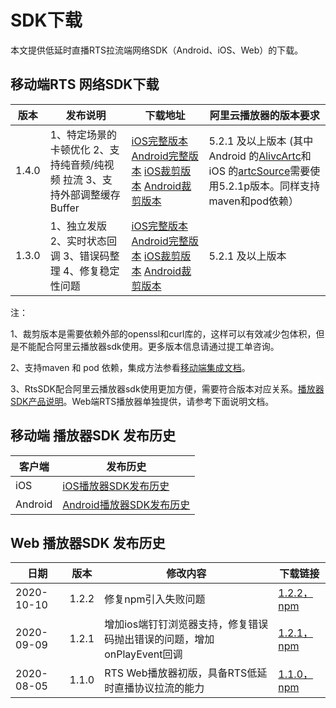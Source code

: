 SDK下载 
==========================



本文提供低延时直播RTS拉流端网络SDK（Android、iOS、Web）的下载。

移动端RTS 网络SDK下载 
-----------------------------------




|  版本   |                                       发布说明                                        |                                                                                                                                                                                                                                                                                                                        下载地址                                                                                                                                                                                                                                                                                                                         |                                                                                                                                                              阿里云播放器的版本要求                                                                                                                                                              |
|-------|-----------------------------------------------------------------------------------|-----------------------------------------------------------------------------------------------------------------------------------------------------------------------------------------------------------------------------------------------------------------------------------------------------------------------------------------------------------------------------------------------------------------------------------------------------------------------------------------------------------------------------------------------------------------------------------------------------------------------------------------------------|---------------------------------------------------------------------------------------------------------------------------------------------------------------------------------------------------------------------------------------------------------------------------------------------------------------------------------------|
| 1.4.0 | 1、特定场景的卡顿优化 2、支持纯音频/纯视频 拉流 3、支持外部调整缓存Buffer       | [iOS完整版本](https://alivc-demo-cms.alicdn.com/versionProduct/sourceCode/rts/1.3.0/iOS_rts_sdk_version1.3.0_data9.29.zip) [Android完整版本](https://alivc-demo-cms.alicdn.com/versionProduct/sourceCode/rts/1.3.0/Android_rts_sdk_version1.3.0_data9.29.zip) [iOS裁剪版本](https://alivc-demo-cms.alicdn.com/versionProduct/sourceCode/rts/1.3.0/iOS_rts_sdk_version1.3.0_extsslcurl_data10.14.zip) [Android裁剪版本](https://alivc-demo-cms.alicdn.com/versionProduct/sourceCode/rts/1.3.0/Android_rts_sdk_version1.3.0_extsslcurl_data10.14.zip) | 5.2.1 及以上版本 (其中Android 的[AlivcArtc](https://alivc-demo-cms.alicdn.com/versionProduct/sourceCode/rts/1.4.0/AlivcArtc-5.2.1p.aar)和iOS 的[artcSource](https://alivc-demo-cms.alicdn.com/versionProduct/sourceCode/rts/1.4.0/artcSource-5.2.1p.framework.zip)需要使用5.2.1p版本。同样支持maven和pod依赖） |
| 1.3.0 | 1、独立发版 2、实时状态回调 3、错误码整理 4、修复稳定性问题 | [iOS完整版本](https://alivc-demo-cms.alicdn.com/versionProduct/sourceCode/rts/1.3.0/iOS_rts_sdk_version1.3.0_data9.29.zip) [Android完整版本](https://alivc-demo-cms.alicdn.com/versionProduct/sourceCode/rts/1.3.0/Android_rts_sdk_version1.3.0_data9.29.zip) [iOS裁剪版本](https://alivc-demo-cms.alicdn.com/versionProduct/sourceCode/rts/1.3.0/iOS_rts_sdk_version1.3.0_extsslcurl_data10.14.zip) [Android裁剪版本](https://alivc-demo-cms.alicdn.com/versionProduct/sourceCode/rts/1.3.0/Android_rts_sdk_version1.3.0_extsslcurl_data10.14.zip) | 5.2.1 及以上版本                                                                                                                                                                                                                                                                                                                           |



注：

1、裁剪版本是需要依赖外部的openssl和curl库的，这样可以有效减少包体积，但是不能配合阿里云播放器sdk使用。更多版本信息请通过提工单咨询。

2、支持maven 和 pod 依赖，集成方法参看[移动端集成文档](/cn.zh-CN/低延时直播/移动端集成文档.md)。

3、RtsSDK配合阿里云播放器sdk使用更加方便，需要符合版本对应关系。[播放器SDK产品说明](https://help.aliyun.com/document_detail/125579.html)。Web端RTS播放器单独提供，请参考下面说明文档。

移动端 播放器SDK 发布历史 
------------------------------------



|   客户端   |                                          发布历史                                           |
|---------|-----------------------------------------------------------------------------------------|
| iOS     | [iOS播放器SDK发布历史](https://help.aliyun.com/document_detail/94428.html)     |
| Android | [Android播放器SDK发布历史](https://help.aliyun.com/document_detail/94328.html) |



Web 播放器SDK 发布历史 
------------------------------------



|     日期     |  版本   |                    修改内容                    |                                                                           下载链接                                                                            |
|------------|-------|--------------------------------------------|-----------------------------------------------------------------------------------------------------------------------------------------------------------|
| 2020-10-10 | 1.2.2 | 修复npm引入失败问题                                | [1.2.2，](https://g.alicdn.com/AliRTC/H5RTSSdk/1.2.2/aliyun-rts-sdk.js)[npm](https://www.npmjs.com/package/aliyun-rts-sdk) |
| 2020-09-09 | 1.2.1 | 增加ios端钉钉浏览器支持，修复错误码抛出错误的问题，增加onPlayEvent回调 | [1.2.1，](https://g.alicdn.com/AliRTC/H5RTSSdk/1.2.1/aliyun-rts-sdk.js)[npm](https://www.npmjs.com/package/aliyun-rts-sdk) |
| 2020-08-05 | 1.1.0 | RTS Web播放器初版，具备RTS低延时直播协议拉流的能力             | [1.1.0，](https://g.alicdn.com/AliRTC/H5RTSSdk/1.1.0/aliyun-rts-sdk.js)[npm](https://www.npmjs.com/package/aliyun-rts-sdk) |


